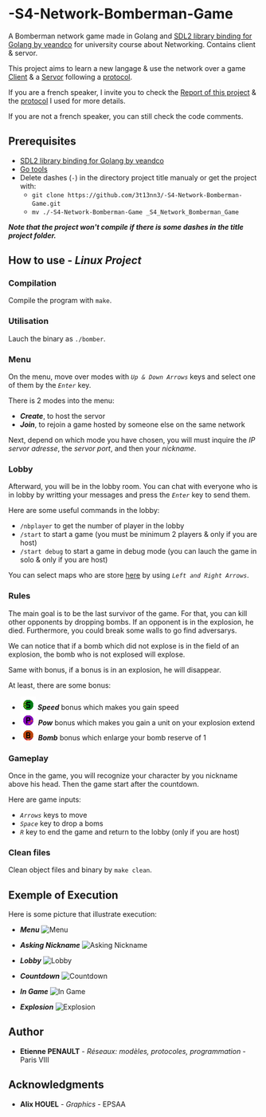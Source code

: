 # -S4-Network-Bomberman-Game
A Bomberman network game made in Golang and [SDL2 library binding for Golang by veandco](https://github.com/veandco/go-sdl2) for university course about Networking. Contains client &amp; servor.

This project aims to learn a new langage & use the network over a game [Client](https://github.com/3t13nn3/-S4-Network-Bomberman-Game/blob/master/client.go) & a [Servor](https://github.com/3t13nn3/-S4-Network-Bomberman-Game/blob/master/servor.go) following a [protocol](https://github.com/3t13nn3/-S4-Network-Bomberman-Game/blob/master/Protocol/protocol.txt).

If you are a french speaker, I invite you to check the [Report of this project](https://github.com/3t13nn3/-S4-Network-Bomberman-Game/blob/master/Rapport/Rapport.pdf) & the [protocol](https://github.com/3t13nn3/-S4-Network-Bomberman-Game/blob/master/Protocol/protocol.txt) I used for more details.

If you are not a french speaker, you can still check the code comments.

## Prerequisites

- [SDL2 library binding for Golang by veandco](https://github.com/veandco/go-sdl2) 
- [Go tools](https://golang.org/doc/install)
- Delete dashes (```-```) in the directory project title manualy or get the project with:
  * ```git clone https://github.com/3t13nn3/-S4-Network-Bomberman-Game.git```
  * ```mv ./-S4-Network-Bomberman-Game _S4_Network_Bomberman_Game```
  
***Note that the project won't compile if there is some dashes in the title project folder.***
## How to use - *Linux Project*

### Compilation

Compile the program with ```make```.

### Utilisation

Lauch the binary as ```./bomber```.

### Menu

On the menu, move over modes with *```Up & Down Arrows```* keys and select one of them by the *```Enter```* key.

There is 2 modes into the menu:
  * ***Create***, to host the servor
  * ***Join***, to rejoin a game hosted by someone else on the same network

Next, depend on which mode you have chosen, you will must inquire the *IP servor adresse*, the *servor port*, and then your *nickname*.

### Lobby

Afterward, you will be in the lobby room. You can chat with everyone who is in lobby by writting your messages and press the *```Enter```* key to send them.

Here are some useful commands in the lobby:
- ```/nbplayer``` to get the number of player in the lobby
- ```/start``` to start a game (you must be minimum 2 players & only if you are host)
- ```/start debug``` to start a game in debug mode (you can lauch the game in solo & only if you are host)

You can select maps who are store [here](https://github.com/3t13nn3/-S4-Network-Bomberman-Game/tree/master/Media/Map) by using *```Left and Right Arrows```*.

### Rules 

The main goal is to be the last survivor of the game. For that, you can kill other opponents by dropping bombs. If an opponent is in the explosion, he died.
Furthermore, you could break some walls to go find adversarys.

We can notice that if a bomb which did not explose is in the field of an explosion, the bomb who is not explosed will explose.

Same with bonus, if a bonus is in an explosion, he will disappear.

At least, there are some bonus:
- ![Speed](https://github.com/3t13nn3/-S4-Network-Bomberman-Game/blob/master/Screen/speed.bmp) ***Speed*** bonus which makes you gain speed
- ![Pow](https://github.com/3t13nn3/-S4-Network-Bomberman-Game/blob/master/Screen/pow.bmp) ***Pow*** bonus which makes you gain a unit on your explosion extend
- ![Bomb](https://github.com/3t13nn3/-S4-Network-Bomberman-Game/blob/master/Screen/bomb.bmp) ***Bomb*** bonus which enlarge your bomb reserve of 1 

### Gameplay

Once in the game, you will recognize your character by you nickname above his head. Then the game start after the countdown.

Here are game inputs:
- *```Arrows```* keys to move
- *```Space```* key to drop a boms
- *```R```* key to end the game and return to the lobby (only if you are host)

### Clean files

Clean object files and binary by ```make clean```.

## Exemple of Execution

Here is some picture that illustrate execution:

- ***Menu***
![Menu](https://github.com/3t13nn3/-S4-Network-Bomberman-Game/blob/master/Screen/1.png)

- ***Asking Nickname***
![Asking Nickname](https://github.com/3t13nn3/-S4-Network-Bomberman-Game/blob/master/Screen/2.png)

- ***Lobby***
![Lobby](https://github.com/3t13nn3/-S4-Network-Bomberman-Game/blob/master/Screen/3.png)

- ***Countdown***
![Countdown](https://github.com/3t13nn3/-S4-Network-Bomberman-Game/blob/master/Screen/4.png)

- ***In Game***
![In Game](https://github.com/3t13nn3/-S4-Network-Bomberman-Game/blob/master/Screen/5.png)

- ***Explosion***
![Explosion](https://github.com/3t13nn3/-S4-Network-Bomberman-Game/blob/master/Screen/6.png)

## Author

* **Etienne PENAULT** - *Réseaux: modèles, protocoles, programmation* - Paris VIII

## Acknowledgments

* **Alix HOUEL** - *Graphics* - EPSAA

